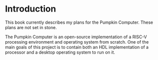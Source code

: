 # Introduction

This book currently describes my plans for the Pumpkin Computer. These plans are not set in stone.

The Pumpkin Computer is an open-source implementation of a RISC-V processing environment and operating system from
scratch. One of the main goals of this project is to contain both an HDL implementation of
a processor and a desktop operating system to run on it.
